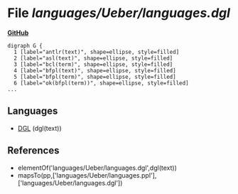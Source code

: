 # File _languages/Ueber/languages.dgl_
**[GitHub](https://github.com/softlang/yas/blob/master/languages/Ueber/languages.dgl)**
```
digraph G {
  1 [label="antlr(text)", shape=ellipse, style=filled]
  2 [label="asl(text)", shape=ellipse, style=filled]
  3 [label="bcl(term)", shape=ellipse, style=filled]
  4 [label="bfpl(text)", shape=ellipse, style=filled]
  5 [label="bfpl(term)", shape=ellipse, style=filled]
  6 [label="ok(bfpl(term))", shape=ellipse, style=filled]
...
```

## Languages
* [DGL](../languages/DGL.md) (dgl(text))

## References
* elementOf('languages/Ueber/languages.dgl',dgl(text))
* mapsTo(pp,['languages/Ueber/languages.ppl'],['languages/Ueber/languages.dgl'])

